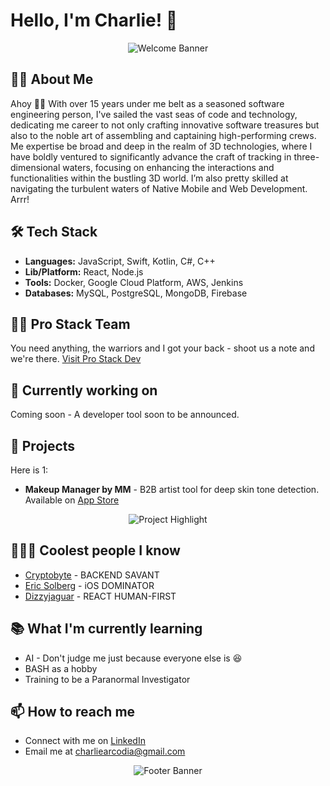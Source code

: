 # Hello, I'm Charlie! 👋

<p align="center">
  <img src="https://media.giphy.com/media/iDOgzWkBquKDlzaw6W/giphy.gif" alt="Welcome Banner">
</p>

## 👨‍💻 About Me

Ahoy 🏴‍☠️ With over 15 years under me belt as a seasoned software engineering person, I've sailed the vast seas of code and technology, dedicating me career to not only crafting innovative software treasures but also to the noble art of assembling and captaining high-performing crews. Me expertise be broad and deep in the realm of 3D technologies, where I have boldly ventured to significantly advance the craft of tracking in three-dimensional waters, focusing on enhancing the interactions and functionalities within the bustling 3D world. I’m also pretty skilled at navigating the turbulent waters of Native Mobile and Web Development. Arrr!

## 🛠 Tech Stack

- **Languages:** JavaScript, Swift, Kotlin, C#, C++
- **Lib/Platform:** React, Node.js
- **Tools:** Docker, Google Cloud Platform, AWS, Jenkins
- **Databases:** MySQL, PostgreSQL, MongoDB, Firebase

## 🏴‍☠️ Pro Stack Team

You need anything, the warriors and I got your back - shoot us a note and we're there.
[Visit Pro Stack Dev](https://prostackdev.com)

## 🔱 Currently working on

Coming soon - A developer tool soon to be announced.

## 🚀 Projects

Here is 1:

- **Makeup Manager by MM** - B2B artist tool for deep skin tone detection. Available on [App Store](https://apps.apple.com/us/app/makeup-manager-by-mm/id1630203200)

<p align="center">
  <img src="https://media.giphy.com/media/Lk023zZqHJ3Zz4rxtV/giphy.gif" alt="Project Highlight">
</p>

## 🧑🏼‍💻 Coolest people I know

- [Cryptobyte](https://github.com/Cryptobyte) - BACKEND SAVANT
- [Eric Solberg](https://github.com/eric-solberg/eric-solberg) - iOS DOMINATOR
- [Dizzyjaguar](https://github.com/dizzyjaguar/) - REACT HUMAN-FIRST

## 📚 What I'm currently learning

- AI - Don't judge me just because everyone else is 😆
- BASH as a hobby
- Training to be a Paranormal Investigator

## 📫 How to reach me

- Connect with me on [LinkedIn](https://www.linkedin.com/in/charlie-a-5b7898114/)
- Email me at [charliearcodia@gmail.com](mailto:charliearcodia@gmail.com)

<p align="center">
  <img src="https://media.giphy.com/media/go3pCPP4899Jd3xb4p/giphy.gif" alt="Footer Banner">
</p>
